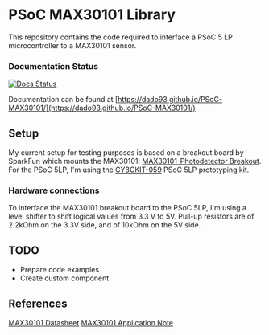# PSoC MAX30101 Library
This repository contains the code required to interface a PSoC 5 LP microcontroller to a MAX30101 sensor. 

### Documentation Status
[![Docs Status](https://travis-ci.com/dado93/PSoC-MAX30101.svg?branch=main)](https://travis-ci.com/dado93/PSoC-MAX30101.svg?branch=main)

Documentation can be found at [https://dado93.github.io/PSoC-MAX30101/](https://dado93.github.io/PSoC-MAX30101/)

## Setup
My current setup for testing purposes is based on a breakout board by SparkFun which mounts the MAX30101: [MAX30101-Photodetector Breakout](https://www.sparkfun.com/products/16474). For the PSoC 5LP, I'm using the [CY8CKIT-059](https://www.cypress.com/documentation/development-kitsboards/cy8ckit-059-psoc-5lp-prototyping-kit-onboard-programmer-and) PSoC 5LP prototyping kit.

### Hardware connections
To interface the MAX30101 breakout board to the PSoC 5LP, I'm using a level shifter to shift logical values from 3.3 V to 5V. Pull-up resistors are of 2.2kOhm on the 3.3V side, and of 10kOhm on the 5V side.

## TODO
- Prepare code examples
- Create custom component

## References
[MAX30101 Datasheet](https://datasheets.maximintegrated.com/en/ds/MAX30101.pdf)
[MAX30101 Application Note](https://pdfserv.maximintegrated.com/en/an/AN6409.pdf)